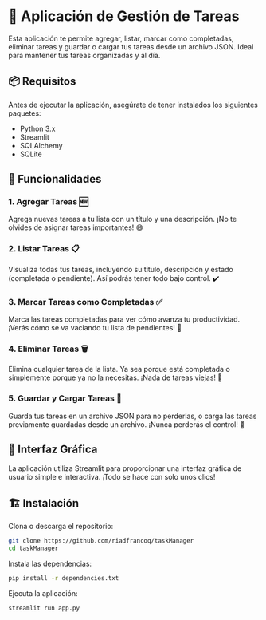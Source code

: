 # 📝 Aplicación de Gestión de Tareas

Esta aplicación te permite agregar, listar, marcar como completadas, eliminar tareas y guardar o cargar tus tareas desde un archivo JSON. Ideal para mantener tus tareas organizadas y al día.

## 📦 Requisitos

Antes de ejecutar la aplicación, asegúrate de tener instalados los siguientes paquetes:

- Python 3.x
- Streamlit
- SQLAlchemy
- SQLite

## 🚀 Funcionalidades
### 1. Agregar Tareas 🆕
Agrega nuevas tareas a tu lista con un título y una descripción. ¡No te olvides de asignar tareas importantes! 😄

### 2. Listar Tareas 📋
Visualiza todas tus tareas, incluyendo su título, descripción y estado (completada o pendiente). Así podrás tener todo bajo control. ✔️

### 3. Marcar Tareas como Completadas ✅
Marca las tareas completadas para ver cómo avanza tu productividad. ¡Verás cómo se va vaciando tu lista de pendientes! 🚀

### 4. Eliminar Tareas 🗑️
Elimina cualquier tarea de la lista. Ya sea porque está completada o simplemente porque ya no la necesitas. ¡Nada de tareas viejas! 🧹

### 5. Guardar y Cargar Tareas 💾
Guarda tus tareas en un archivo JSON para no perderlas, o carga las tareas previamente guardadas desde un archivo. ¡Nunca perderás el control! 🔄

## 🎨 Interfaz Gráfica
La aplicación utiliza Streamlit para proporcionar una interfaz gráfica de usuario simple e interactiva. ¡Todo se hace con solo unos clics!

## 🏗️ Instalación
Clona o descarga el repositorio:

```bash
git clone https://github.com/riadfrancoq/taskManager
cd taskManager
```
Instala las dependencias:

```bash
pip install -r dependencies.txt
```
Ejecuta la aplicación:

```bash
streamlit run app.py
```
